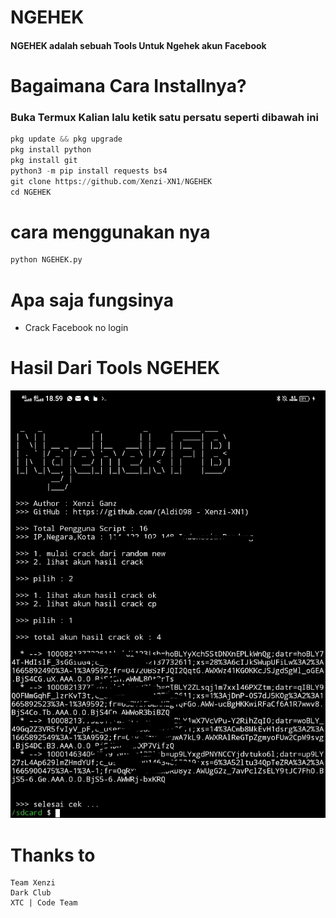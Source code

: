 # NGEHEK
#### NGEHEK adalah sebuah Tools Untuk Ngehek akun Facebook

# Bagaimana Cara Installnya?
### Buka Termux Kalian lalu ketik satu persatu seperti dibawah ini
```python
pkg update && pkg upgrade
pkg install python
pkg install git
python3 -m pip install requests bs4 
git clone https://github.com/Xenzi-XN1/NGEHEK
cd NGEHEK
```
# cara menggunakan nya
```python
python NGEHEK.py
```
# Apa saja fungsinya
+ Crack Facebook no login

# Hasil Dari Tools NGEHEK
![img](https://github.com/Aldi098/NGEHEK/blob/main/IMG_20221016_190508.jpg)

# Thanks to
```
Team Xenzi
Dark Club
XTC | Code Team
```
